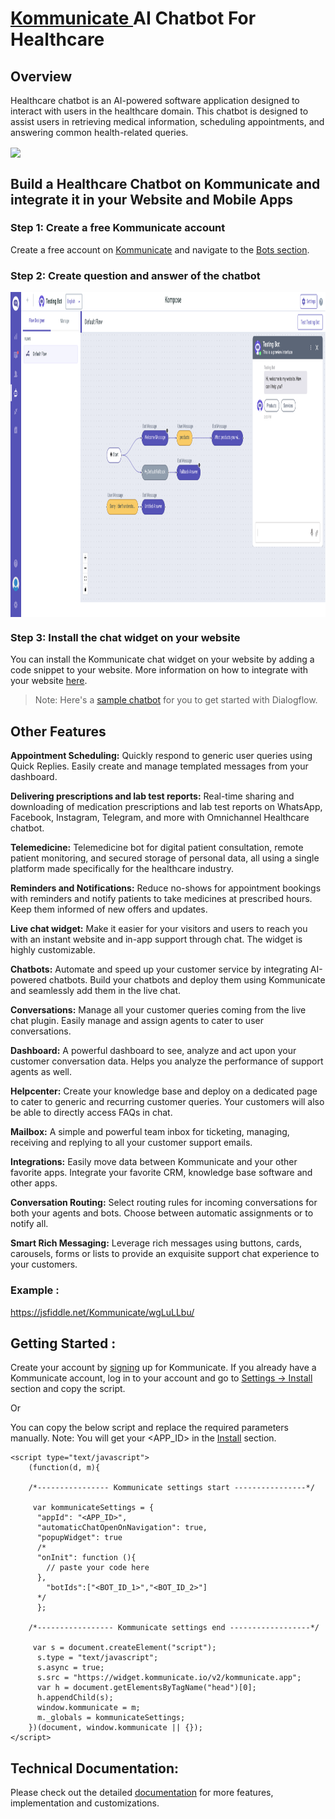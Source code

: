 # [Kommunicate ](https://www.kommunicate.io/?utm_source=github&utm_medium=readme&utm_campaign=web)AI Chatbot For Healthcare


## Overview

Healthcare chatbot is an AI-powered software application designed to interact with users in the healthcare domain. This chatbot is designed to assist users in retrieving medical information, scheduling appointments, and answering common health-related queries.


<img align="center" src="https://github.com/Kommunicate-io/Healthcare-Chatbot/assets/91717856/696953a7-fcb4-4bf8-a127-36365eb43aff" height="520" />



## Build a Healthcare Chatbot on Kommunicate and integrate it in your Website and Mobile Apps


### Step 1: Create a free Kommunicate account
Create a free account on [Kommunicate](https://dashboard.kommunicate.io/signup) and navigate to the [Bots section](https://dashboard.kommunicate.io/bots/bot-integrations). 

### Step 2: Create question and answer of the chatbot



<img align="center" src="https://github.com/Kommunicate-io/Healthcare-Chatbot/blob/master/screenshot-dashboard.kommunicate.io-2023.05.30-14_11_25.png?raw=true" height="520"/>





### Step 3: Install the chat widget on your website
You can install the Kommunicate chat widget on your website by adding a code snippet to your website. More information on how to integrate with your website [here](https://docs.kommunicate.io/docs/web-installation.html). 

> Note: Here's a [sample chatbot](https://docs.kommunicate.io/docs/bot-samples) for you to get started with Dialogflow. 


## Other Features
**Appointment Scheduling:** Quickly respond to generic user queries using Quick Replies. Easily create and manage templated messages from your dashboard.

**Delivering prescriptions and lab test reports:** Real-time sharing and downloading of medication prescriptions and lab test reports on WhatsApp, Facebook, Instagram, Telegram, and more with Omnichannel Healthcare chatbot.

**Telemedicine:** Telemedicine bot for digital patient consultation, remote patient monitoring, and secured storage of personal data, all using a single platform made specifically for the healthcare industry.

**Reminders and Notifications:** Reduce no-shows for appointment bookings with reminders and notify patients to take medicines at prescribed hours. Keep them informed of new offers and updates.

**Live chat widget:**  Make it easier for your visitors and users to reach you with an instant website and in-app support through chat. The widget is highly customizable. 

**Chatbots:** Automate and speed up your customer service by integrating AI-powered chatbots. Build your chatbots and deploy them using Kommunicate and seamlessly add them in the live chat.

**Conversations:** Manage all your customer queries coming from the live chat plugin. Easily manage and assign agents to cater to user conversations.

**Dashboard:** A powerful dashboard to see, analyze and act upon your customer conversation data. Helps you analyze the performance of support agents as well.

**Helpcenter:** Create your knowledge base and deploy on a dedicated page to cater to generic and recurring customer queries. Your customers will also be able to directly access FAQs in chat.

**Mailbox:** A simple and powerful team inbox for ticketing, managing, receiving and replying to all your customer support emails. 

**Integrations:** Easily move data between Kommunicate and your other favorite apps. Integrate your favorite CRM, knowledge base software and other apps.

**Conversation Routing:** Select routing rules for incoming conversations for both your agents and bots. Choose between automatic assignments or to notify all.

**Smart Rich Messaging:** Leverage rich messages using buttons, cards, carousels, forms or lists to provide an exquisite support chat experience to your customers.



### Example :

https://jsfiddle.net/Kommunicate/wgLuLLbu/

## Getting Started :

Create your account by [signing](https://www.kommunicate.io/?utm_source=github&utm_medium=readme&utm_campaign=web) up for Kommunicate. If you already have a Kommunicate account, log in to your account and go to [Settings -> Install](https://dashboard.kommunicate.io/settings/install) section and copy the script.

Or

You can copy the below script and replace the required parameters manually. Note: You will get your <APP_ID> in the [Install](https://dashboard.kommunicate.io/settings/install) section. 


```
<script type="text/javascript">
    (function(d, m){

    /*---------------- Kommunicate settings start ----------------*/

     var kommunicateSettings = {
      "appId": "<APP_ID>",  
      "automaticChatOpenOnNavigation": true,
      "popupWidget": true
      /*
      "onInit": function (){
        // paste your code here
      },
        "botIds":["<BOT_ID_1>","<BOT_ID_2>"]
      */
      };

    /*----------------- Kommunicate settings end ------------------*/

     var s = document.createElement("script");
      s.type = "text/javascript";
      s.async = true;
      s.src = "https://widget.kommunicate.io/v2/kommunicate.app";
      var h = document.getElementsByTagName("head")[0];
      h.appendChild(s);
      window.kommunicate = m;
      m._globals = kommunicateSettings;
    })(document, window.kommunicate || {});
</script>
```

## Technical Documentation:

Please check out the detailed [documentation](https://docs.kommunicate.io/docs/web-installation.html) for more features, implementation and customizations.
